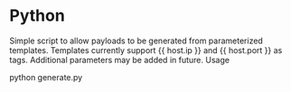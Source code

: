 # Python
Simple script to allow payloads to be generated from parameterized templates. Templates currently support {{ host.ip }} and {{ host.port }} as tags. Additional parameters may be added in future.
Usage

python generate.py <template name> <ip_address>:<port>
![immagine](https://user-images.githubusercontent.com/56889513/117022932-f0fe5a00-acf8-11eb-8216-873caec33467.png)
